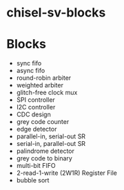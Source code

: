 # chisel-sv-blocks

# Blocks
- sync fifo
- async fifo
- round-robin arbiter
- weighted arbiter
- glitch-free clock mux
- SPI controller
- I2C controller
- CDC design
- grey code counter
- edge detector
- parallel-in, serial-out SR
- serial-in, parallel-out SR
- palindrome detector
- grey code to binary
- multi-bit FIFO
- 2-read-1-write (2W1R) Register File
- bubble sort

